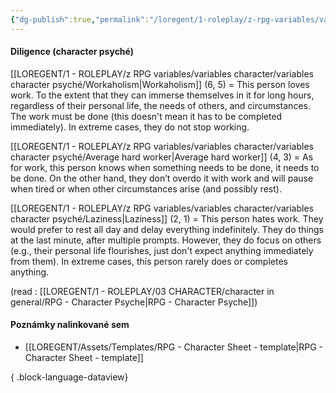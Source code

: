 ```yaml
---
{"dg-publish":true,"permalink":"/loregent/1-roleplay/z-rpg-variables/variables-character/variables-character-psyche/diligence/","noteIcon":""}
---
```


#### Diligence (character psyché)

[[LOREGENT/1 - ROLEPLAY/z RPG variables/variables character/variables character psyché/Workaholism\|Workaholism]] (6, 5) = This person loves work. To the extent that they can immerse themselves in it for long hours, regardless of their personal life, the needs of others, and circumstances. The work must be done (this doesn't mean it has to be completed immediately). In extreme cases, they do not stop working.

[[LOREGENT/1 - ROLEPLAY/z RPG variables/variables character/variables character psyché/Average hard worker\|Average hard worker]] (4, 3) = As for work, this person knows when something needs to be done, it needs to be done. On the other hand, they don’t overdo it with work and will pause when tired or when other circumstances arise (and possibly rest).

[[LOREGENT/1 - ROLEPLAY/z RPG variables/variables character/variables character psyché/Laziness\|Laziness]] (2, 1) = This person hates work. They would prefer to rest all day and delay everything indefinitely. They do things at the last minute, after multiple prompts. However, they do focus on others (e.g., their personal life flourishes, just don't expect anything immediately from them). In extreme cases, this person rarely does or completes anything.

(read : [[LOREGENT/1 - ROLEPLAY/03 CHARACTER/character in general/RPG - Character Psyche\|RPG - Character Psyche]])

#### Poznámky nalinkované sem
- [[LOREGENT/Assets/Templates/RPG - Character Sheet - template\|RPG - Character Sheet - template]]

{ .block-language-dataview}

